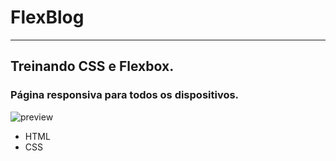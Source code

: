 # FlexBlog
---
## Treinando CSS e Flexbox.

### Página responsiva para todos os dispositivos.

![preview](./image/img-reademe.png)
 
 - HTML
 - CSS


